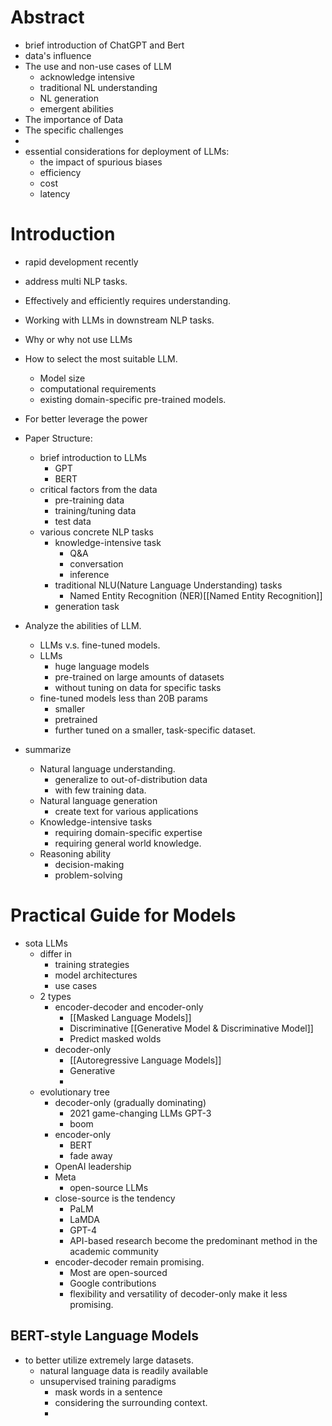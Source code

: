 # Abstract
- brief introduction of ChatGPT and Bert
- data's influence
- The use and non-use cases of LLM
	- acknowledge intensive
	- traditional NL understanding
	- NL generation
	- emergent abilities
- The importance of Data
- The specific challenges
- 
- essential considerations for deployment of LLMs:
	- the impact of spurious biases
	- efficiency
	- cost
	- latency
# Introduction
- rapid development recently
- address multi NLP tasks.
- Effectively and efficiently requires understanding.

- Working with LLMs in downstream NLP tasks.
- Why or why not use LLMs
- How to select the most suitable LLM.
	- Model size
	- computational requirements
	- existing domain-specific pre-trained models.
- For better leverage the power

- Paper Structure:
	- brief introduction to LLMs
		- GPT
		- BERT
	- critical factors from the data
		- pre-training data
		- training/tuning data
		- test data
	- various concrete NLP tasks
		- knowledge-intensive task
			- Q&A
			- conversation
			- inference
		- traditional NLU(Nature Language Understanding) tasks
			- Named Entity Recognition (NER)[[Named Entity Recognition]]
		- generation task
- Analyze the abilities of LLM.
	- LLMs v.s.  fine-tuned models.
	- LLMs
		- huge language  models
		- pre-trained on large amounts of datasets 
		- without tuning on data for specific tasks
	- fine-tuned models  less than 20B params
		- smaller
		- pretrained
		- further tuned on a smaller, task-specific dataset.
- summarize
	- Natural language understanding.
		- generalize to out-of-distribution data
		- with few training data.
	- Natural language generation
		- create text for various applications
	- Knowledge-intensive tasks
		- requiring domain-specific expertise
		- requiring general world knowledge.
	- Reasoning ability
		- decision-making
		- problem-solving
# Practical Guide for Models
- sota LLMs
	- differ in 
		- training strategies
		- model architectures
		- use cases
	- 2 types
		- encoder-decoder and encoder-only
			- [[Masked Language Models]]
			- Discriminative [[Generative Model & Discriminative Model]]
			- Predict masked wolds
		- decoder-only
			- [[Autoregressive Language Models]]
			- Generative
			- 
	- evolutionary tree
		- decoder-only (gradually dominating)
			- 2021 game-changing LLMs GPT-3
			- boom
		- encoder-only
			- BERT
			- fade away
		- OpenAI leadership
		- Meta
			- open-source LLMs
		- close-source is the tendency
			- PaLM
			- LaMDA
			- GPT-4
			- API-based research become the predominant method in the academic community
		- encoder-decoder remain promising.
			- Most are open-sourced
			- Google contributions
			- flexibility and versatility of decoder-only make it less promising.
## BERT-style Language Models

- to better utilize extremely large datasets.
	- natural language data is readily available
	- unsupervised training paradigms
		- mask words in a sentence
		- considering the surrounding context.
		- 
